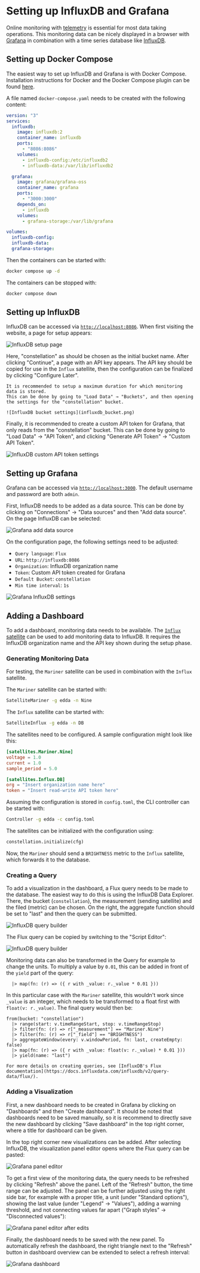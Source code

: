 # Setting up InfluxDB and Grafana

Online monitoring with [telemetry](../concepts/telemetry.md) is essential for most data taking operations.
This monitoring data can be nicely displayed in a browser with [Grafana](https://grafana.com/oss/grafana/) in combination
with a time series database like [InfluxDB](https://www.influxdata.com/).

## Setting up Docker Compose

The easiest way to set up InfluxDB and Grafana is with Docker Compose. Installation instructions for Docker and the
Docker Compose plugin can be found [here](https://docs.docker.com/engine/install/).

A file named `docker-compose.yaml` needs to be created with the following content:

```yaml
version: "3"
services:
  influxdb:
    image: influxdb:2
    container_name: influxdb
    ports:
      - "8086:8086"
    volumes:
      - influxdb-config:/etc/influxdb2
      - influxdb-data:/var/lib/influxdb2

  grafana:
    image: grafana/grafana-oss
    container_name: grafana
    ports:
      - "3000:3000"
    depends_on:
      - influxdb
    volumes:
      - grafana-storage:/var/lib/grafana

volumes:
  influxdb-config:
  influxdb-data:
  grafana-storage:
```

Then the containers can be started with:

```sh
docker compose up -d
```

The containers can be stopped with:

```sh
docker compose down
```

## Setting up InfluxDB

InfluxDB can be accessed via [`http://localhost:8086`](http://localhost:8086).
When first visiting the website, a page for setup appears:

![InfluxDB setup page](influxdb_setup.png)

Here, "constellation" as should be chosen as the initial bucket name.
After clicking "Continue", a page with an API key appears. The API key should be copied for use in the `Influx` satellite,
then the configuration can be finalized by clicking "Configure Later".

```{tip}
It is recommended to setup a maximum duration for which monitoring data is stored.
This can be done by going to "Load Data" → "Buckets", and then opening the settings for the "constellation" bucket.

![InfluxDB bucket settings](influxdb_bucket.png)
```

Finally, it is recommended to create a custom API token for Grafana, that only reads from the "constellation" bucket.
This can be done by going to "Load Data" → "API Token", and clicking "Generate API Token" → "Custom API Token".

![InfluxDB custom API token settings](influxdb_api_key.png)

## Setting up Grafana

Grafana can be accessed via [`http://localhost:3000`](http://localhost:3000).
The default username and password are both `admin`.

First, InfluxDB needs to be added as a data source. This can be done by clicking on "Connections" → "Data sources" and then
"Add data source". On the page InfluxDB can be selected:

![Grafana add data source](grafana_add_influxdb.png)

On the configuration page, the following settings need to be adjusted:

- `Query language`: `Flux`
- `URL`: `http://influxdb:8086`
- `Organization`: InfluxDB organization name
- `Token`: Custom API token created for Grafana
- `Default Bucket`: `constellation`
- `Min time interval`: `1s`

![Grafana InfluxDB settings](grafana_setup_influxdb.png)

## Adding a Dashboard

To add a dashboard, monitoring data needs to be available. The [`Influx` satellite](../../satellites/Influx) can be used to
add monitoring data to InfluxDB. It requires the InfluxDB organization name and the API key shown during the setup phase.

### Generating Monitoring Data

For testing, the `Mariner` satellite can be used in combination with the `Influx` satellite.

The `Mariner` satellite can be started with:

```sh
SatelliteMariner -g edda -n Nine
```

The `Influx` satellite can be started with:

```sh
SatelliteInflux -g edda -n DB
```

The satellites need to be configured. A sample configuration might look like this:

```toml
[satellites.Mariner.Nine]
voltage = 1.0
current = 1.0
sample_period = 5.0

[satellites.Influx.DB]
org = "Insert organization name here"
token = "Insert read-write API token here"
```

Assuming the configuration is stored in `config.toml`, the CLI controller can be started with:

```sh
Controller -g edda -c config.toml
```

The satellites can be initialized with the configuration using:

```python
constellation.initialize(cfg)
```

Now, the `Mariner` should send a `BRIGHTNESS` metric to the `Influx` satellite, which forwards it to the database.

### Creating a Query

To add a visualization in the dashboard, a Flux query needs to be made to the database. The easiest way to do this is using
the InfluxDB Data Explorer. There, the bucket (`constellation`), the measurement (sending satellite) and the filed (metric)
can be chosen. On the right, the aggregate function should be set to "last" and then the query can be submitted.

![InfluxDB query builder](influxdb_query_builder.png)

The Flux query can be copied by switching to the "Script Editor":

![InfluxDB query builder](influxdb_query_script.png)

Monitoring data can also be transformed in the Query for example to change the units.
To multiply a value by `0.01`, this can be added in front of the `yield` part of the query:

```text
  |> map(fn: (r) => ({ r with _value: r._value * 0.01 }))
```

In this particular case with the `Mariner` satellite, this wouldn't work since `_value` is an integer, which needs to be
transformed to a float first with `float(v: r._value)`. The final query would then be:

```text
from(bucket: "constellation")
  |> range(start: v.timeRangeStart, stop: v.timeRangeStop)
  |> filter(fn: (r) => r["_measurement"] == "Mariner.Nine")
  |> filter(fn: (r) => r["_field"] == "BRIGHTNESS")
  |> aggregateWindow(every: v.windowPeriod, fn: last, createEmpty: false)
  |> map(fn: (r) => ({ r with _value: float(v: r._value) * 0.01 }))
  |> yield(name: "last")
```

```{seealso}
For more details on creating queries, see [InfluxDB's Flux documentation](https://docs.influxdata.com/influxdb/v2/query-data/flux/).
```

### Adding a Visualization

First, a new dashboard needs to be created in Grafana by clicking on "Dashboards" and then "Create dashboard".
It should be noted that dashboards need to be saved manually, so it is recommend to directly save the new dashboard by
clicking "Save dashboard" in the top right corner, where a title for dashboard can be given.

In the top right corner new visualizations can be added. After selecting InfluxDB, the visualization panel editor opens
where the Flux query can be pasted:

![Grafana panel editor](grafana_panel_editor.png)

To get a first view of the monitoring data, the query needs to be refreshed by clicking "Refresh" above the panel.
Left of the "Refresh" button, the time range can be adjusted. The panel can be further adjusted using the right side bar,
for example with a proper title, a unit (under "Standard options"), showing the last value (under "Legend" → "Values"),
adding a warning threshold, and not connecting values far apart ("Graph styles" → "Disconnected values"):

![Grafana panel editor after edits](grafana_panel_editor_final.png)

Finally, the dashboard needs to be saved with the new panel. To automatically refresh the dashboard, the right triangle next
to the "Refresh" button in dashboard overview can be extended to select a refresh interval:

![Grafana dashboard](grafana_dashboard.png)
